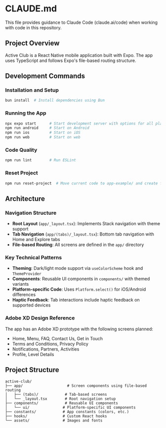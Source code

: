 # CLAUDE.md

This file provides guidance to Claude Code (claude.ai/code) when working with code in this repository.

## Project Overview

Active Club is a React Native mobile application built with Expo. The app uses TypeScript and follows Expo's file-based routing structure.

## Development Commands

### Installation and Setup
```bash
bun install  # Install dependencies using Bun
```

### Running the App
```bash
npx expo start      # Start development server with options for all platforms
npm run android     # Start on Android
npm run ios         # Start on iOS  
npm run web         # Start on web
```

### Code Quality
```bash
npm run lint        # Run ESLint
```

### Reset Project
```bash
npm run reset-project  # Move current code to app-example/ and create fresh app/
```

## Architecture

### Navigation Structure
- **Root Layout** (`app/_layout.tsx`): Implements Stack navigation with theme support
- **Tab Navigation** (`app/(tabs)/_layout.tsx`): Bottom tab navigation with Home and Explore tabs
- **File-based Routing**: All screens are defined in the `app/` directory

### Key Technical Patterns
- **Theming**: Dark/light mode support via `useColorScheme` hook and `ThemeProvider`
- **Components**: Reusable UI components in `components/` with themed variants
- **Platform-specific Code**: Uses `Platform.select()` for iOS/Android differences
- **Haptic Feedback**: Tab interactions include haptic feedback on supported devices

### Adobe XD Design Reference
The app has an Adobe XD prototype with the following screens planned:
- Home, Menu, FAQ, Contact Us, Get in Touch
- Terms and Conditions, Privacy Policy  
- Notifications, Partners, Activities
- Profile, Level Details

## Project Structure
```
active-club/
├── app/                    # Screen components using file-based routing
│   ├── (tabs)/            # Tab-based screens
│   └── _layout.tsx        # Root navigation setup
├── components/            # Reusable UI components
│   └── ui/               # Platform-specific UI components
├── constants/            # App constants (colors, etc.)
├── hooks/                # Custom React hooks
└── assets/               # Images and fonts
```